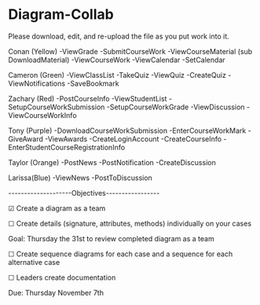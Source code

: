 # Diagram-Collab
Please download, edit, and re-upload the file as you put work into it.


Conan (Yellow)
-ViewGrade
-SubmitCourseWork
-ViewCourseMaterial
(sub DownloadMaterial)
-ViewCourseWork
-ViewCalendar
-SetCalendar

Cameron (Green)
-ViewClassList
-TakeQuiz
-ViewQuiz
-CreateQuiz
-ViewNotifications
-SaveBookmark

Zachary (Red)
-PostCourseInfo
-ViewStudentList
-SetupCourseWorkSubmission
-SetupCourseWorkGrade
-ViewDiscussion
-ViewCourseWorkInfo

Tony (Purple)
-DownloadCourseWorkSubmission
-EnterCourseWorkMark
-GiveAward
-ViewAwards
-CreateLoginAccount
-CreateCourseInfo
-EnterStudentCourseRegistrationInfo

Taylor (Orange)
-PostNews
-PostNotification
-CreateDiscussion

Larissa(Blue)
-ViewNews
-PostToDiscussion


--------------------Objectives-----------------

☑ Create a diagram as a team

☐ Create details (signature, attributes, methods) individually on your cases


Goal: Thursday the 31st to review completed diagram as a team


☐ Create sequence diagrams for each case and a sequence for each alternative case

☐ Leaders create documentation


Due: Thursday November 7th 

